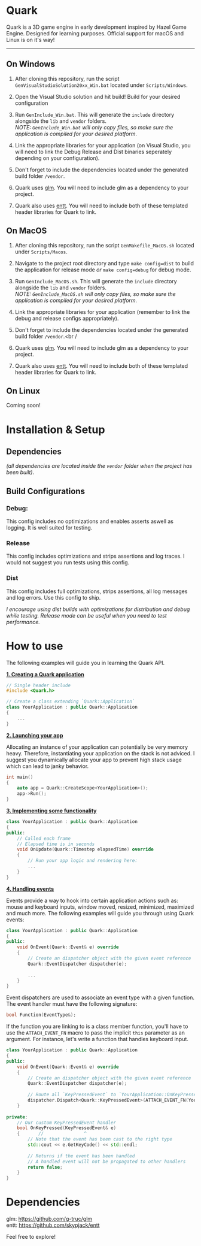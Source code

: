 # Quark

Quark is a 3D game engine in early development inspired by Hazel Game Engine.
Designed for learning purposes.
Official support for macOS and Linux is on it's way!

***

## On Windows
1. After cloning this repository, run the script `GenVisualStudioSolution20xx_Win.bat` located under `Scripts/Windows`.<br />
2. Open the Visual Studio solution and hit build! Build for your desired configuration<br />
3. Run `GenInclude_Win.bat`. This will generate the `include` directory alongside the `lib` and `vendor` folders.<br />
*NOTE: `GenInclude_Win.bat` will only copy files, so make sure the application is compiled for your desired platform.*<br />

4. Link the appropriate libraries for your application (on Visual Studio, you will need to link the Debug Release and Dist binaries seperately depending on your configuration).<br />
5. Don't forget to include the dependencies located under the generated build folder `/vendor`.<br />
6. Quark uses [glm](https://github.com/g-truc/glm). You will need to include glm as a dependency to your project.<br />
7. Quark also uses [entt](https://github.com/skypjack/entt). You will need to include both of these templated header libraries for Quark to link.<br />

## On MacOS
1. After cloning this repository, run the script `GenMakefile_MacOS.sh` located under `Scripts/Macos`.<br />
2. Navigate to the project root directory and type `make config=dist` to build the application for release mode *or* `make config=debug` for debug mode.<br />

3. Run `GenInclude_MacOS.sh`. This will generate the `include` directory alongside the `lib` and `vendor` folders.<br />
*NOTE: `GenInclude_MacOS.sh` will only copy files, so make sure the application is compiled for your desired platform.*<br />

4. Link the appropriate libraries for your application (remember to link the debug and release configs appropriately).<br />
5. Don't forget to include the dependencies located under the generated build folder `/vendor`.<br /
6. Quark uses [glm](https://github.com/g-truc/glm). You will need to include glm as a dependency to your project.<br />
7. Quark also uses [entt](https://github.com/skypjack/entt). You will need to include both of these templated header libraries for Quark to link.<br />

## On Linux
Coming soon!

# Installation & Setup

## Dependencies
*(all dependencies are located inside the `vendor` folder when the project has been built)*.<br />

## Build Configurations
### Debug:
This config includes no optimizations and enables asserts aswell as logging. It is well suited for testing.<br />
### Release
This config includes optimizations and strips assertions and log traces. I would not suggest you run tests using this config.<br />
### Dist
This config includes full optimizations, strips assertions, all log messages and log errors. Use this config to ship.<br />
	
*I encourage using dist builds with optimizations for distribution and debug while testing.
Release mode can be useful when you need to test performance.*<br />

# How to use

The following examples will guide you in learning the Quark API.<br />

<ins>**1. Creating a Quark application**</ins>
```c++
// Single header include
#include <Quark.h>

// Create a class extending `Quark::Application`
class YourApplication : public Quark::Application
{
	...
}
```
	
<ins>**2. Launching your app**</ins>

Allocating an instance of your application can potentially be very memory heavy.
Therefore, instantiating your application on the stack is not adviced.
I suggest you dynamically allocate your app to prevent high stack usage which can lead to janky behavior.

```c++
int main()
{
	auto app = Quark::CreateScope<YourApplication>();
	app->Run();
}
```

<ins>**3. Implementing some functionality**</ins>
```c++
class YourApplication : public Quark::Application
{
public:
	// Called each frame
	// Elapsed time is in seconds
	void OnUpdate(Quark::Timestep elapsedTime) override
	{
		// Run your app logic and rendering here:
		...
	}
}
```

<ins>**4. Handling events**</ins>

Events provide a way to hook into certain application actions such as:
mouse and keyboard inputs, window moved, resized, minimized, maximized and much more.
The following examples will guide you through using Quark events:

```c++
class YourApplication : public Quark::Application
{
public:
	void OnEvent(Quark::Event& e) override
	{
		// Create an dispatcher object with the given event reference
		Quark::EventDispatcher dispatcher(e);
	
		...
	}
}
```

Event dispatchers are used to associate an event type with a given function.
The event handler must have the following signature:<br />
```c++
bool Function(EventType&);
```

If the function you are linking to is a class member function, you'll have to use the `ATTACH_EVENT_FN` macro to pass the implicit `this` parameter as an argument.
For instance, let's write a function that handles keyboard input.

```c++
class YourApplication : public Quark::Application
{
public:
	void OnEvent(Quark::Event& e) override
	{
		// Create an dispatcher object with the given event reference
		Quark::EventDispatcher dispatcher(e);
	
		// Route all `KeyPressedEvent` to `YourApplication::OnKeyPressed`
		dispatcher.Dispatch<Quark::KeyPressedEvent>(ATTACH_EVENT_FN(YourApplication::OnKeyPressed));
	}
	
private:
	// Our custom KeyPressedEvent handler
	bool OnKeyPressed(KeyPressedEvent& e)
	{       //               ^
		// Note that the event has been cast to the right type
		std::cout << e.GetKeyCode() << std::endl;
	
		// Returns if the event has been handled
		// A handled event will not be propagated to other handlers
		return false;
	}
}
```

# Dependencies
glm: https://github.com/g-truc/glm<br />
entt: https://github.com/skypjack/entt<br />

Feel free to explore!
